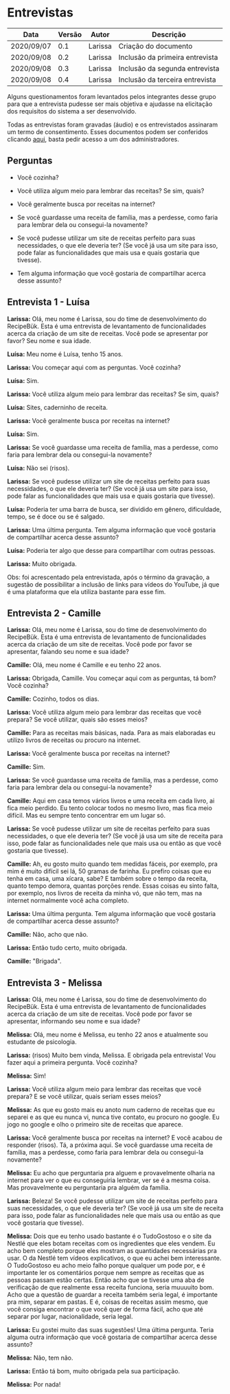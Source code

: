 # Entrevistas

| Data |Versão| Autor | Descrição |
| ---- | ---- | ----- | --------- |
| 2020/09/07 | 0.1 | Larissa | Criação do documento |
| 2020/09/08 | 0.2 | Larissa | Inclusão da primeira entrevista |
| 2020/09/08 | 0.3 | Larissa | Inclusão da segunda entrevista |
| 2020/09/08 | 0.4 | Larissa | Inclusão da terceira entrevista |

Alguns questionamentos foram levantados pelos integrantes desse grupo para que a entrevista pudesse ser mais objetiva e ajudasse na elicitação dos requisitos do sistema a ser desenvolvido.

Todas as entrevistas foram gravadas (áudio) e os entrevistados assinaram um termo de consentimento. Esses documentos podem ser conferidos clicando [aqui](https://drive.google.com/drive/folders/1Xl89s7t13wMfiCfE-Y5LvFznqeL2fU8O?usp=sharing), basta pedir acesso a um dos administradores.

## Perguntas

- Você cozinha?

- Você utiliza algum meio para lembrar das receitas? Se sim, quais?

- Você geralmente busca por receitas na internet?

- Se você guardasse uma receita de família, mas a perdesse, como faria para lembrar dela ou consegui-la novamente?

- Se você pudesse utilizar um site de receitas perfeito para suas necessidades, o que ele deveria ter? (Se você já usa um site para isso, pode falar as funcionalidades que mais usa e quais gostaria que tivesse).

- Tem alguma informação que você gostaria de compartilhar acerca desse assunto?

## Entrevista 1 - Luísa

**Larissa:** Olá, meu nome é Larissa, sou do time de desenvolvimento do RecipeBük. Esta é uma entrevista de levantamento de funcionalidades acerca da criação de um site de receitas. Você pode se apresentar por favor? Seu nome e sua idade.

**Luísa:** Meu nome é Luísa, tenho 15 anos.

**Larissa:** Vou começar aqui com as perguntas. Você cozinha?

**Luísa:** Sim.

**Larissa:** Você utiliza algum meio para lembrar das receitas? Se sim, quais?

**Luísa:** Sites, caderninho de receita.

**Larissa:** Você geralmente busca por receitas na internet?

**Luísa:** Sim.

**Larissa:** Se você guardasse uma receita de família, mas a perdesse, como faria para lembrar dela ou consegui-la novamente?

**Luísa:** Não sei (risos).

**Larissa:** Se você pudesse utilizar um site de receitas perfeito para suas necessidades, o que ele deveria ter? (Se você já usa um site para isso, pode falar as funcionalidades que mais usa e quais gostaria que tivesse).

**Luísa:** Poderia ter uma barra de busca, ser dividido em gênero, dificuldade, tempo, se é doce ou se é salgado.

**Larissa:** Uma última pergunta. Tem alguma informação que você gostaria de compartilhar acerca desse assunto?

**Luísa:** Poderia ter algo que desse para compartilhar com outras pessoas.

**Larissa:** Muito obrigada.

Obs: foi acrescentado pela entrevistada, após o término da gravação, a sugestão de possibilitar a inclusão de links para vídeos do YouTube, já que é uma plataforma que ela utiliza bastante para esse fim.

## Entrevista 2 - Camille

**Larissa:** Olá, meu nome é Larissa, sou do time de desenvolvimento do RecipeBük. Esta é uma entrevista de levantamento de funcionalidades acerca da criação de um site de receitas. Você pode por favor se apresentar, falando seu nome e sua idade?

**Camille:** Olá, meu nome é Camille e eu tenho 22 anos.

**Larissa:** Obrigada, Camille. Vou começar aqui com as perguntas, tá bom? Você cozinha?

**Camille:** Cozinho, todos os dias.

**Larissa:** Você utiliza algum meio para lembrar das receitas que você prepara? Se você utilizar, quais são esses meios?

**Camille:** Para as receitas mais básicas, nada. Para as mais elaboradas eu utilizo livros de receitas ou procuro na internet.

**Larissa:** Você geralmente busca por receitas na internet?

**Camille:** Sim.

**Larissa:** Se você guardasse uma receita de família, mas a perdesse, como faria para lembrar dela ou consegui-la novamente?

**Camille:** Aqui em casa temos vários livros e uma receita em cada livro, ai fica meio perdido. Eu tento colocar todos no mesmo livro, mas fica meio difícil. Mas eu sempre tento concentrar em um lugar só.

**Larissa:** Se você pudesse utilizar um site de receitas perfeito para suas necessidades, o que ele deveria ter? (Se você já usa um site de receita para isso, pode falar as funcionalidades nele que mais usa ou então as que você gostaria que tivesse).

**Camille:** Ah, eu gosto muito quando tem medidas fáceis, por exemplo, pra mim é muito difícil sei lá, 50 gramas de farinha. Eu prefiro coisas que eu tenha em casa, uma xícara, sabe? E também sobre o tempo da receita, quanto tempo demora, quantas porções rende. Essas coisas eu sinto falta, por exemplo, nos livros de receita da minha vó, que não tem, mas na internet normalmente você acha completo. 

**Larissa:** Uma última pergunta. Tem alguma informação que você gostaria de compartilhar acerca desse assunto?

**Camille:** Não, acho que não.

**Larissa:** Então tudo certo, muito obrigada.

**Camille:** "Brigada".

## Entrevista 3 - Melissa

**Larissa:** Olá, meu nome é Larissa, sou do time de desenvolvimento do RecipeBük. Esta é uma entrevista de levantamento de funcionalidades acerca da criação de um site de receitas. Você pode por favor se apresentar, informando seu nome e sua idade?

**Melissa:** Olá, meu nome é Melissa, eu tenho 22 anos e atualmente sou estudante de psicologia.

**Larissa:** (risos) Muito bem vinda, Melissa. E obrigada pela entrevista! Vou fazer aqui a primeira pergunta. Você cozinha?

**Melissa:** Sim!

**Larissa:** Você utiliza algum meio para lembrar das receitas que você prepara? E se você utilizar, quais seriam esses meios?

**Melissa:** As que eu gosto mais eu anoto num caderno de receitas que eu separei e as que eu nunca vi, nunca tive contato, eu procuro no google. Eu jogo no google e olho o primeiro site de receitas que aparece.

**Larissa:** Você geralmente busca por receitas na internet? E você acabou de responder (risos). Tá, a próxima aqui. Se você guardasse uma receita de família, mas a perdesse, como faria para lembrar dela ou consegui-la novamente?

**Melissa:** Eu acho que perguntaria pra alguem e provavelmente olharia na internet para ver o que eu conseguiria lembrar, ver se é a mesma coisa. Mas provavelmente eu perguntaria pra alguém da família.

**Larissa:** Beleza! Se você pudesse utilizar um site de receitas perfeito para suas necessidades, o que ele deveria ter? (Se você já usa um site de receita para isso, pode falar as funcionalidades nele que mais usa ou então as que você gostaria que tivesse).

**Melissa:** Dois que eu tenho usado bastante é o TudoGostoso e o site da Nestlé que eles botam receitas com os ingredientes que eles vendem. Eu acho bem completo porque eles mostram as quantidades necessárias pra usar. O da Nestlé tem vídeos explicativos, o que eu achei bem interessante. O TudoGostoso eu acho meio falho porque qualquer um pode por, e é importante ler os comentários porque nem sempre as receitas que as pessoas passam estão certas. Então acho que se tivesse uma aba de verificação de que realmente essa receita funciona, seria muuuuito bom. Acho que a questão de guardar a receita também seria legal, é importante pra mim, separar em pastas. E é, coisas de receitas assim mesmo, que você consiga encontrar o que você quer de forma fácil, acho que até separar por lugar, nacionalidade, seria legal.

**Larissa:** Eu gostei muito das suas sugestões! Uma última pergunta. Teria alguma outra informação que você gostaria de compartilhar acerca desse assunto?

**Melissa:** Não, tem não.

**Larissa:** Então tá bom, muito obrigada pela sua participação.

**Melissa:** Por nada!
